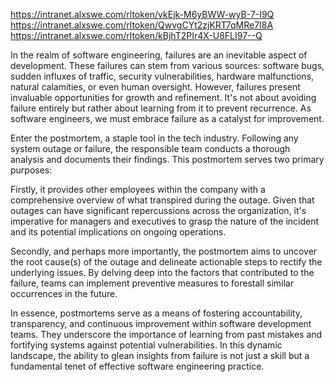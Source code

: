 https://intranet.alxswe.com/rltoken/vkEjk-M6yBWW-wyB-7-I9Q
https://intranet.alxswe.com/rltoken/QwvgCYt2zjKRT7qMRe7I8A
https://intranet.alxswe.com/rltoken/kBjhT2PIr4X-U8FLI97--Q


In the realm of software engineering, failures are an inevitable aspect of development. These failures can stem from various sources: software bugs, sudden influxes of traffic, security vulnerabilities, hardware malfunctions, natural calamities, or even human oversight. However, failures present invaluable opportunities for growth and refinement. It's not about avoiding failure entirely but rather about learning from it to prevent recurrence. As software engineers, we must embrace failure as a catalyst for improvement.

Enter the postmortem, a staple tool in the tech industry. Following any system outage or failure, the responsible team conducts a thorough analysis and documents their findings. This postmortem serves two primary purposes:

Firstly, it provides other employees within the company with a comprehensive overview of what transpired during the outage. Given that outages can have significant repercussions across the organization, it's imperative for managers and executives to grasp the nature of the incident and its potential implications on ongoing operations.

Secondly, and perhaps more importantly, the postmortem aims to uncover the root cause(s) of the outage and delineate actionable steps to rectify the underlying issues. By delving deep into the factors that contributed to the failure, teams can implement preventive measures to forestall similar occurrences in the future.

In essence, postmortems serve as a means of fostering accountability, transparency, and continuous improvement within software development teams. They underscore the importance of learning from past mistakes and fortifying systems against potential vulnerabilities. In this dynamic landscape, the ability to glean insights from failure is not just a skill but a fundamental tenet of effective software engineering practice.
